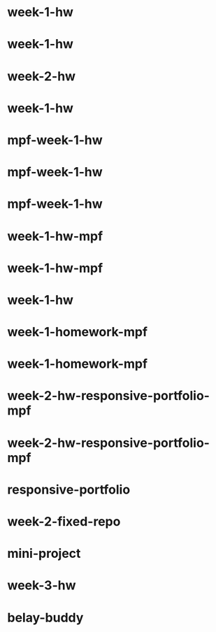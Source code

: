 # week-1-hw
# week-1-hw
# week-2-hw
# week-1-hw
# mpf-week-1-hw
# mpf-week-1-hw
# mpf-week-1-hw
# week-1-hw-mpf
# week-1-hw-mpf
# week-1-hw
# week-1-homework-mpf
# week-1-homework-mpf
# week-2-hw-responsive-portfolio-mpf
# week-2-hw-responsive-portfolio-mpf
# responsive-portfolio
# week-2-fixed-repo
# mini-project
# week-3-hw
# belay-buddy
